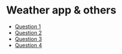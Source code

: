 # Weather app & others

+ [Question 1](questions/1.js)
+ [Question 2](questions/2.js)
+ [Question 3](questions/3.js)
+ [Question 4](https://marianoheller.github.io/weather)